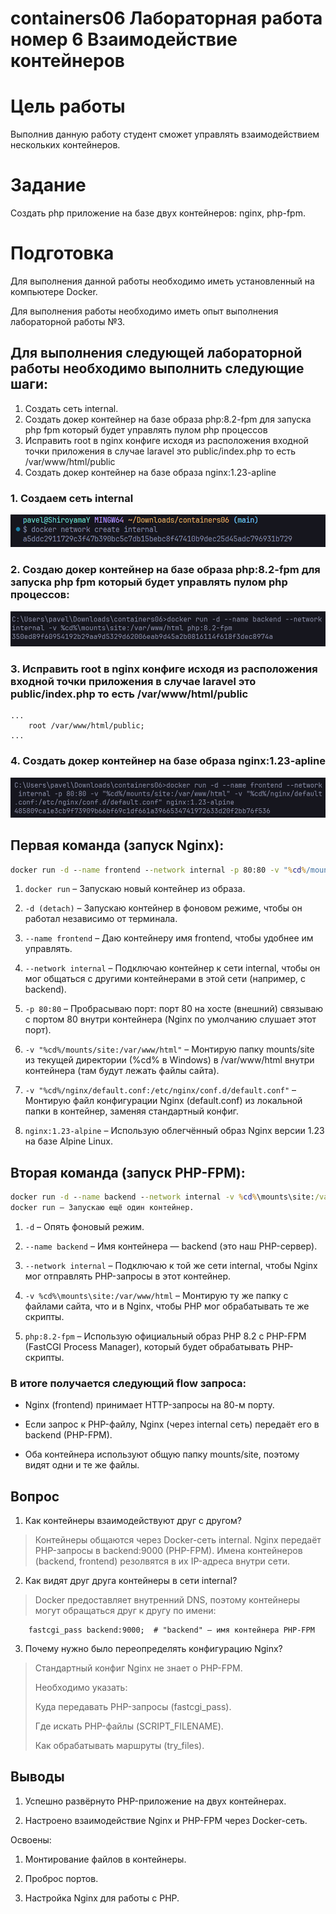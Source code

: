 # containers06 Лабораторная работа номер 6 Взаимодействие контейнеров

# Цель работы
Выполнив данную работу студент сможет управлять взаимодействием нескольких контейнеров.

# Задание
Создать php приложение на базе двух контейнеров: nginx, php-fpm.

# Подготовка
Для выполнения данной работы необходимо иметь установленный на компьютере Docker.

Для выполнения работы необходимо иметь опыт выполнения лабораторной работы №3.

## Для выполнения следующей лабораторной работы необходимо выполнить следующие шаги:

1. Создать сеть internal.
2. Создать докер контейнер на базе образа php:8.2-fpm для запуска php fpm который будет управлять пулом php процессов
3. Исправить root в nginx конфиге исходя из расположения входной точки приложения в случае laravel это public/index.php то есть /var/www/html/public
4. Создать докер контейнер на базе образа nginx:1.23-apline 


### 1. Создаем сеть internal
![1](images/1.png)

### 2. Создаю докер контейнер на базе образа php:8.2-fpm для запуска php fpm который будет управлять пулом php процессов:
![1](images/2.png)

### 3. Исправить root в nginx конфиге исходя из расположения входной точки приложения в случае laravel это public/index.php то есть /var/www/html/public
```
...
    root /var/www/html/public;
...
```

### 4. Создать докер контейнер на базе образа nginx:1.23-apline 
![1](images/3.png)

## Первая команда (запуск Nginx):

```cmd
docker run -d --name frontend --network internal -p 80:80 -v "%cd%/mounts/site:/var/www/html" -v "%cd%/nginx/default.conf:/etc/nginx/conf.d/default.conf" nginx:1.23-alpine
```

1. `docker run` – Запускаю новый контейнер из образа.

2. `-d (detach)` – Запускаю контейнер в фоновом режиме, чтобы он работал независимо от терминала.

3. `--name frontend` – Даю контейнеру имя frontend, чтобы удобнее им управлять.

4. `--network internal` – Подключаю контейнер к сети internal, чтобы он мог общаться с другими контейнерами в этой сети (например, с backend).

5. `-p 80:80` – Пробрасываю порт: порт 80 на хосте (внешний) связываю с портом 80 внутри контейнера (Nginx по умолчанию слушает этот порт).

6. `-v "%cd%/mounts/site:/var/www/html"` – Монтирую папку mounts/site из текущей директории (%cd% в Windows) в /var/www/html внутри контейнера (там будут лежать файлы сайта).

7. `-v "%cd%/nginx/default.conf:/etc/nginx/conf.d/default.conf"` – Монтирую файл конфигурации Nginx (default.conf) из локальной папки в контейнер, заменяя стандартный конфиг.

8. `nginx:1.23-alpine` – Использую облегчённый образ Nginx версии 1.23 на базе Alpine Linux.

## Вторая команда (запуск PHP-FPM):

```cmd
docker run -d --name backend --network internal -v %cd%\mounts\site:/var/www/html php:8.2-fpm
docker run – Запускаю ещё один контейнер.
```

1. `-d` – Опять фоновый режим.

2. `--name backend` – Имя контейнера — backend (это наш PHP-сервер).

3. `--network internal` – Подключаю к той же сети internal, чтобы Nginx мог отправлять PHP-запросы в этот контейнер.

4. `-v %cd%\mounts\site:/var/www/html` – Монтирую ту же папку с файлами сайта, что и в Nginx, чтобы PHP мог обрабатывать те же скрипты.

5. `php:8.2-fpm` – Использую официальный образ PHP 8.2 с PHP-FPM (FastCGI Process Manager), который будет обрабатывать PHP-скрипты.

### В итоге получается следующий flow запроса:

- Nginx (frontend) принимает HTTP-запросы на 80-м порту.

- Если запрос к PHP-файлу, Nginx (через internal сеть) передаёт его в backend (PHP-FPM).

- Оба контейнера используют общую папку mounts/site, поэтому видят одни и те же файлы.

## Вопрос

1. Как контейнеры взаимодействуют друг с другом?

> Контейнеры общаются через Docker-сеть internal.
> Nginx передаёт PHP-запросы в backend:9000 (PHP-FPM).
> Имена контейнеров (backend, frontend) резолвятся в их IP-адреса внутри сети.


2. Как видят друг друга контейнеры в сети internal?
> Docker предоставляет внутренний DNS, поэтому контейнеры могут обращаться друг к другу по имени:
```
    fastcgi_pass backend:9000;  # "backend" — имя контейнера PHP-FPM
```

3. Почему нужно было переопределять конфигурацию Nginx?
> Стандартный конфиг Nginx не знает о PHP-FPM.
>
> Необходимо указать:
>
> Куда передавать PHP-запросы (fastcgi_pass).
>
> Где искать PHP-файлы (SCRIPT_FILENAME).
> 
> Как обрабатывать маршруты (try_files).

## Выводы
1. Успешно развёрнуто PHP-приложение на двух контейнерах.

2. Настроено взаимодействие Nginx и PHP-FPM через Docker-сеть.

Освоены:

1. Монтирование файлов в контейнеры.

2. Проброс портов.

3. Настройка Nginx для работы с PHP.
